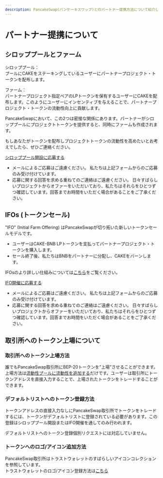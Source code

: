 ```yaml
---
description: PancakeSwap(パンケーキスワップ)とのパートナー提携方法について紹介します。
---
```


# パートナー提携について

## シロッププールとファーム

シロッププール：  
プールにCAKEをステーキングしているユーザーにパートナープロジェクト・トークンを配布します。

ファーム：  
パートナープロジェクト指定ペアのLPトークンを保有するユーザーにCAKEを配布します。このようにユーザーにインセンティブを与えることで、パートナープロジェクト・トークンの流動性向上に貢献します。

PancakeSwapにおいて、この2つは密接な関係にあります。パートナーがシロッププールにプロジェクトトークンを提供すると、同時にファームも作成されます。

もしあなたがトークンを配布しプロジェクトトークンの流動性を高めたいとお考えでしたら、ぜひご連絡ください。

[シロッププール開設に応募する](https://docs.google.com/forms/d/e/1FAIpQLScGdT5rrVMr4WOWr08pvcroSeuIOtEJf1sVdQGVdcAOqryigQ/viewform)

* メールによるご応募はご遠慮ください。 私たちは上記フォームからのご応募のみ受け付けています。
* 応募に関する回答を求める重ねてのご連絡はご遠慮ください。 日々すばらしいプロジェクトからオファーをいただいており、私たちはそれらをひとつずつ確認しています。回答までお時間をいただく場合があることをご了承ください。

## IFOs \(トークンセール\)

"IFO" \(Initial Farm Offering\) はPancakeSwapが切り拓いた新しいトークンセールモデルです。

* ユーザーはCAKE-BNB LPトークンを支払ってパートナープロジェクト・トークンを購入します。
* セール終了後、私たちはBNBをパートナーに分配し、CAKEをバーンします。

IFOsのより詳しい仕組みについては[こちら](https://docs.pancakeswap.finance/v/japanese/products/ifo-initial-farm-offering/ifo-initial-farm-offering)をご覧ください。

[IFO開催に応募する](https://docs.google.com/forms/d/e/1FAIpQLScGdT5rrVMr4WOWr08pvcroSeuIOtEJf1sVdQGVdcAOqryigQ/viewform)

* メールによるご応募はご遠慮ください。 私たちは上記フォームからのご応募のみ受け付けています。
* 応募に関する回答を求める重ねてのご連絡はご遠慮ください。 日々すばらしいプロジェクトからオファーをいただいており、私たちはそれらをひとつずつ確認しています。回答までお時間をいただく場合があることをご了承ください。

## 取引所へのトークン上場について

### 取引所へのトークン上場方法

誰でもPancakeSwap取引所にBEP-20トークンを”上場”させることができます。  
上場方法は[流動性プールに流動性を追加する](https://docs.pancakeswap.finance/v/japanese/products/pancakeswap-exchange/pancakeswap-pools)だけです。ユーザーは取引所にトークンアドレスを直接入力することで、上場されたトークンをトレードすることができます。

### デフォルトリストへのトークン登録方法

トークンアドレスの直接入力なしにPancakeSwap取引所でトークンをトレードするには、トークンがデフォルトリストに登録されている必要があります。この登録はシロッププール開設またはIFO開催を通してのみ行われます。

デフォルトリストへのトークン登録個別リクエストには対応していません。 

### トークンへのロゴ/アイコン追加方法

PancakeSwap取引所はトラストウォレットのすばらしいアイコンコレクションを参照しています。  
トラストウォレットのロゴ/アイコン登録方法は[こちら](https://github.com/trustwallet/assets)

